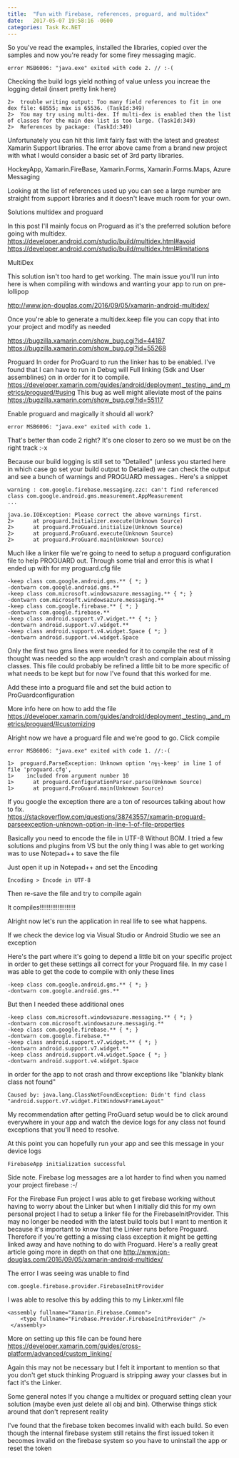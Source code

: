 ```yaml
--- 
title:  "Fun with Firebase, references, proguard, and multidex"
date:   2017-05-07 19:58:16 -0600
categories: Task Rx.NET
---
```



So you've read the examples, installed the libraries, copied over the samples and now you're ready for some firey messaging magic. 

```
error MSB6006: "java.exe" exited with code 2. // :-(
```

Checking the build logs yield nothing of value unless you increae the logging detail (insert pretty link here)


```
2>  trouble writing output: Too many field references to fit in one dex file: 68555; max is 65536. (TaskId:349)
2>  You may try using multi-dex. If multi-dex is enabled then the list of classes for the main dex list is too large. (TaskId:349)
2>  References by package: (TaskId:349)
```

Unfortunately you can hit this limit fairly fast with the latest and greatest Xamarin Support libraries.   The error above came from a brand new project with what I would consider a basic set of 3rd party libraries.

HockeyApp, Xamarin.FireBase, Xamarin.Forms, Xamarin.Forms.Maps, Azure Messaging


Looking at the list of references used up you can see a large number are straight from support libraries and it doesn't leave much room for your own.

Solutions multidex and proguard

In this post I'll mainly focus on Proguard as it's the preferred solution before going with multidex.
https://developer.android.com/studio/build/multidex.html#avoid
https://developer.android.com/studio/build/multidex.html#limitations


MultiDex 

This solution isn't too hard to get working. The main issue you'll run into here is when compiling with windows and wanting your app to run on pre-lollipop

http://www.jon-douglas.com/2016/09/05/xamarin-android-multidex/

Once you're able to generate a multidex.keep file you can copy that into your project and modify as needed


https://bugzilla.xamarin.com/show_bug.cgi?id=44187
https://bugzilla.xamarin.com/show_bug.cgi?id=55268






Proguard
In order for ProGuard to run the linker has to be enabled. I've found that I can have to run in Debug will Full linking (Sdk and User assemblines) on in order for it to compile.
https://developer.xamarin.com/guides/android/deployment,_testing,_and_metrics/proguard/#using
This bug as well might alleviate most of the pains
https://bugzilla.xamarin.com/show_bug.cgi?id=55117


Enable proguard and magically it should all work?

```
error MSB6006: "java.exe" exited with code 1.
```

That's better than code 2 right? It's one closer to zero so we must be on the right track :-x

Because our build logging is still set to "Detailed" (unless you started here in which case go set your build output to Detailed) we can check the output and  see a bunch of warnings and PROGUARD messages.. Here's a snippet

```
warning : com.google.firebase.messaging.zzc: can't find referenced class com.google.android.gms.measurement.AppMeasurement
...

java.io.IOException: Please correct the above warnings first.
2>  	at proguard.Initializer.execute(Unknown Source)
2>  	at proguard.ProGuard.initialize(Unknown Source)
2>  	at proguard.ProGuard.execute(Unknown Source)
2>  	at proguard.ProGuard.main(Unknown Source)
```


Much like a linker file we're going to need to setup a proguard configuration file to help PROGUARD out.  Through some trial and error this is what I ended up with for my proguard.cfg file

```
-keep class com.google.android.gms.** { *; }
-dontwarn com.google.android.gms.**
-keep class com.microsoft.windowsazure.messaging.** { *; }
-dontwarn com.microsoft.windowsazure.messaging.**
-keep class com.google.firebase.** { *; }
-dontwarn com.google.firebase.**
-keep class android.support.v7.widget.** { *; }
-dontwarn android.support.v7.widget.**
-keep class android.support.v4.widget.Space { *; }
-dontwarn android.support.v4.widget.Space
```

Only the first two gms lines were needed for it to compile the rest of it thought was needed so the app wouldn't crash and complain about missing classes. This file could probably be refined a little bit to be more specific of what needs to be kept but for now I've found that this worked for me.

Add these into a proguard file and set the buid action to ProGuardconfiguration

More info here on how to add the file
https://developer.xamarin.com/guides/android/deployment,_testing,_and_metrics/proguard/#customizing


Alright now we have a proguard file and we're good to go. Click compile

```
error MSB6006: "java.exe" exited with code 1. //:-(

1>  proguard.ParseException: Unknown option '∩╗┐-keep' in line 1 of file 'proguard.cfg',
1>    included from argument number 10
1>  	at proguard.ConfigurationParser.parse(Unknown Source)
1>  	at proguard.ProGuard.main(Unknown Source)
```

If you google the exception there are a ton of resources talking about how to fix.  
https://stackoverflow.com/questions/38743557/xamarin-proguard-parseexception-unknown-option-in-line-1-of-file-properties

Basically you need to encode the file in UTF-8  Without BOM. I tried a few solutions and plugins from VS but the only thing I was able to get working was to use Notepad++ to save the file

Just open it up in Notepad++ and set the Encoding

```
Encoding > Encode in UTF-8
```

Then re-save the file and try to compile again

It compiles!!!!!!!!!!!!!!!!!!!!

Alright now let's run the application in real life to see what happens.

If we check the device log via Visual Studio or Android Studio we see an exception


Here's the part where it's going to depend a little bit on your specific project in order to get these settings all correct for your Proguard file.  In my case I was able to get the code to compile with only these lines

```
-keep class com.google.android.gms.** { *; }
-dontwarn com.google.android.gms.**
```

But then I needed these additional ones 
```
-keep class com.microsoft.windowsazure.messaging.** { *; }
-dontwarn com.microsoft.windowsazure.messaging.**
-keep class com.google.firebase.** { *; }
-dontwarn com.google.firebase.**
-keep class android.support.v7.widget.** { *; }
-dontwarn android.support.v7.widget.**
-keep class android.support.v4.widget.Space { *; }
-dontwarn android.support.v4.widget.Space
```

in order for the app to not crash and throw exceptions like "blankity blank class not found"

```
Caused by: java.lang.ClassNotFoundException: Didn't find class "android.support.v7.widget.FitWindowsFrameLayout"
```

My recommendation after getting ProGuard setup would be to click around everywhere in your app and watch the device logs for any class not found exceptions that you'll need to resolve. 


At this point you can hopefully run your app and see this message in your device logs

```
FirebaseApp initialization successful
```

Side note. Firebase log messages are a lot harder to find when you named your project firebase :-/
 

For the Firebase Fun project I was able to get firebase working without having to worry about the Linker but when I initially did this for my own personal project I had to setup a linker file for the FirebaseInitProvider.  This may no longer be needed with the latest build tools but I want to mention it because it's important to know that the Linker runs before Proguard.  Therefore if you're getting a missing class exception it might be getting linked away and have nothing to do with Proguard.   Here's a really great article going more in depth on that one http://www.jon-douglas.com/2016/09/05/xamarin-android-multidex/

The error I was seeing was unable to find
```
com.google.firebase.provider.FirebaseInitProvider
```

I was able to resolve this by adding this to my Linker.xml file

``` 
<assembly fullname="Xamarin.Firebase.Common">
    <type fullname="Firebase.Provider.FirebaseInitProvider" />
 </assembly>

```

More on setting up this file can be found here https://developer.xamarin.com/guides/cross-platform/advanced/custom_linking/

Again this may not be necessary but I felt it important to mention so that you don't get stuck thinking Proguard is stripping away your classes but in fact it's the Linker.



Some general notes
If you change a multidex or proguard setting clean your solution (maybe even just delete all obj and bin). Otherwise things stick around that don't represent reality

I've found that the firebase token becomes invalid with each build. So even though the internal firebase system still retains the first issued token it becomes invalid on the firebase system so you have to uninstall the app or reset the token